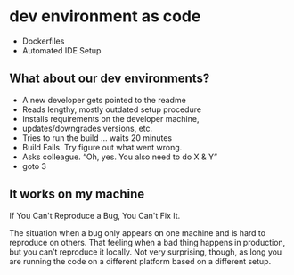 # dev environment as code

- Dockerfiles
- Automated IDE Setup

## What about our dev environments?

- A new developer gets pointed to the readme
- Reads lengthy, mostly outdated setup procedure
- Installs requirements on the developer machine, 
- updates/downgrades versions, etc.
- Tries to run the build … waits 20 minutes
- Build Fails. Try figure out what went wrong.
- Asks colleague. “Oh, yes. You also need to do X & Y”
- goto 3

## It works on my machine

If You Can't Reproduce a Bug, You Can't Fix It.

The situation when a bug only appears on one machine and is hard to reproduce on others.
That feeling when a bad thing happens in production, but you can’t reproduce it locally.
Not very surprising, though, as long you are running the code on a different platform based on a different setup.
